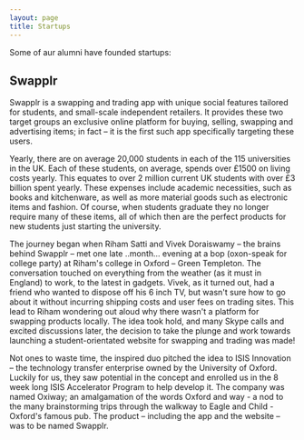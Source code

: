 ```yaml
---
layout: page
title: Startups
---
```


Some of aur alumni have founded startups:

## Swapplr

Swapplr is a swapping and trading app with unique social features tailored
for students, and small-scale independent retailers. It provides these two
target groups an exclusive online platform for buying, selling, swapping
and advertising items; in fact – it is the first such app specifically
targeting these users. 

Yearly, there are on average 20,000 students in each of the 115
universities in the UK. Each of these students, on average, spends over
£1500 on living costs yearly. This equates to over 2 million current UK
students with over £3 billion spent yearly. These expenses include academic
necessities, such as books and kitchenware, as well as more material goods
such as electronic items and fashion. Of course, when students graduate
they no longer require many of these items, all of which then are the
perfect products for new students just starting the university. 

The journey began when Riham Satti and Vivek Doraiswamy – the brains behind
Swapplr – met one late ..month... evening at a bop (oxon-speak for college
party) at Riham's college in Oxford – Green Templeton. The conversation
touched on everything from the weather (as it must in England) to work, to
the latest in gadgets. Vivek, as it turned out, had a friend who wanted to
dispose off his 6 inch TV, but wasn't sure how to go about it without
incurring shipping costs and user fees on trading sites. This lead to Riham
wondering out aloud why there wasn't a platform for swapping products
locally. The idea took hold, and many Skype calls and excited discussions
later, the decision to take the plunge and work towards launching a
student-orientated website for swapping and trading was made! 

Not ones to waste time, the inspired duo pitched the idea to ISIS
Innovation – the technology transfer enterprise owned by the University of
Oxford. Luckily for us, they saw potential in the concept and enrolled us
in the 8 week long ISIS Accelerator Program to help develop it. The company
was named Oxiway; an amalgamation of the words Oxford and way - a nod to
the many brainstorming trips through the walkway to Eagle and Child -
Oxford's famous pub. The product – including the app and the website – was
to be named Swapplr. 

